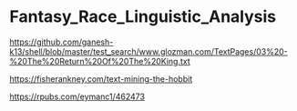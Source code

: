 # Fantasy_Race_Linguistic_Analysis

https://github.com/ganesh-k13/shell/blob/master/test_search/www.glozman.com/TextPages/03%20-%20The%20Return%20Of%20The%20King.txt

https://fisherankney.com/text-mining-the-hobbit

https://rpubs.com/eymanc1/462473
